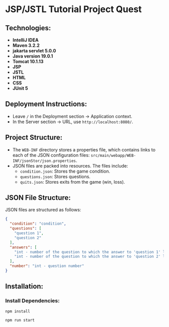 # JSP/JSTL Tutorial Project Quest

## Technologies:
- **IntelliJ IDEA**
- **Maven 3.2.2**
- **jakarta servlet 5.0.0**
- **Java version 19.0.1**
- **Tomcat 10.1.13**
- **JSP**
- **JSTL**
- **HTML**
- **CSS**
- **JUnit 5**

## Deployment Instructions:
- Leave `/` in the Deployment section -> Application context.
- In the Server section -> URL, use `http://localhost:8080/`.

## Project Structure:
- The `WEB-INF` directory stores a properties file, which contains links to each of the JSON configuration files: `src/main/webapp/WEB-INF/jsonStor/json.properties`.
- JSON files are packed into resources. The files include:
  - `condition.json`: Stores the game condition.
  - `questions.json`: Stores questions.
  - `quits.json`: Stores exits from the game (win, loss).

## JSON File Structure:
JSON files are structured as follows:
```json
{
  "condition": "condition",
  "questions": [
    "question 1",
    "question 2"
  ],
  "answers": [
    "int - number of the question to which the answer to 'question 1' leads",
    "int - number of the question to which the answer to 'question 2' leads"
  ],
  "number": "int - question number"
}
```
## Installation:

### Install Dependencies:

```bashbash
npm install
```

```bash
npm run start
```